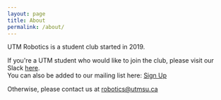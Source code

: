 ```yaml
---
layout: page
title: About
permalink: /about/
---
```


UTM Robotics is a student club started in 2019.

If you're a UTM student who would like to join the club, please visit our Slack [here](https://join.slack.com/t/utmrobotics/shared_invite/enQtODM5MDg4NTk2MDgzLTUxOWE4MmY4MmRiYzQ2ZWI4ZjI1Y2Q1NDQyNzYwYTk1ZmFiMjM4MTVmZThiNWQwMjc5MDc5YWFkY2I1ZmU4YTA).  
You can also be added to our mailing list here: [Sign Up](https://eepurl.com/gGaxl5)

Otherwise, please contact us at [robotics@utmsu.ca](mailto:robotics@utmsu.ca)

